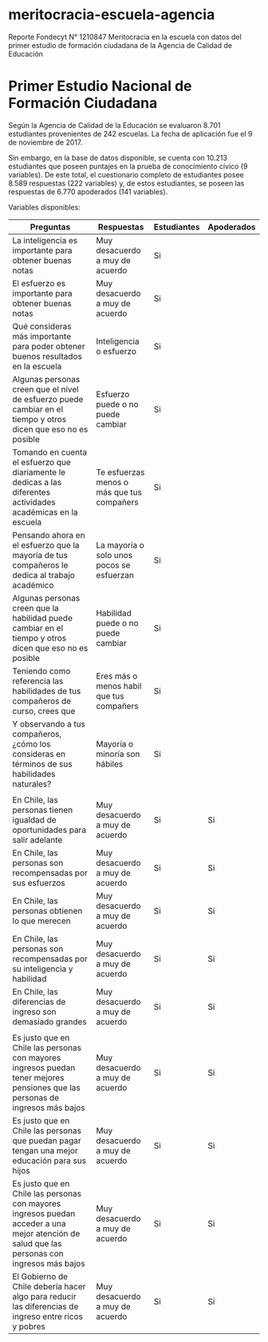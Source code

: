 # meritocracia-escuela-agencia
Reporte Fondecyt N° 1210847 Meritocracia en la escuela con datos del primer estudio de formación ciudadana de la Agencia de Calidad de Educación

# Primer Estudio Nacional de Formación Ciudadana

Según la Agencia de Calidad de la Educación se evaluaron 8.701 estudiantes provenientes de 242 escuelas. La fecha de aplicación fue el 9 de noviembre de 2017.

Sin embargo, en la base de datos disponible, se cuenta con 10.213 estudiantes que poseen puntajes en la prueba de conocimiento cívico (9 variables). De este total, el cuestionario completo de estudiantes posee 8.589 respuestas (222 variables) y, de estos estudiantes, se poseen las respuestas de 6.770 apoderados (141 variables).

Variables disponibles:

| Preguntas | Respuestas | Estudiantes | Apoderados |
|-|-|-|-|
| La inteligencia es importante para obtener buenas notas | Muy desacuerdo a muy de acuerdo | Si | |
| El esfuerzo es importante para obtener buenas notas| Muy desacuerdo a muy de acuerdo  | Si | |
| Qué consideras más importante para poder obtener buenos resultados en la escuela | Inteligencia o esfuerzo | Si | |
| Algunas personas creen que el nivel de esfuerzo puede cambiar en el tiempo y otros dicen que eso no es posible | Esfuerzo puede o no puede cambiar  | Si | |
| Tomando en cuenta el esfuerzo que diariamente le dedicas a las diferentes actividades académicas en la escuela | Te esfuerzas menos o más que tus compañers | Si | |
| Pensando ahora en el esfuerzo que la mayoría de tus compañeros le dedica al trabajo académico |  La mayoría o solo unos pocos se esfuerzan | Si | |
| Algunas personas creen que la habilidad puede cambiar en el tiempo y otros dicen que eso no es posible | Habilidad puede o no puede cambiar | Si | |
| Teniendo como referencia las habilidades de tus compañeros de curso, crees que | Eres más o menos habil que tus compañers | Si | |
| Y observando a tus compañeros, ¿cómo los consideras en términos de sus habilidades naturales? | Mayoría o minoría son hábiles | Si | |
| | | | |
| En Chile, las personas tienen igualdad de oportunidades para salir adelante | Muy desacuerdo a muy de acuerdo | Si | Si |
| En Chile, las personas son recompensadas por sus esfuerzos | Muy desacuerdo a muy de acuerdo | Si | Si |
| En Chile, las personas obtienen lo que merecen | Muy desacuerdo a muy de acuerdo | Si | Si |
| En Chile, las personas son recompensadas por su inteligencia y habilidad | Muy desacuerdo a muy de acuerdo | Si | Si |
| En Chile, las diferencias de ingreso son demasiado grandes | Muy desacuerdo a muy de acuerdo | Si | Si |
| | | | |
| Es justo que en Chile las personas con mayores ingresos puedan tener mejores pensiones que las personas de ingresos más bajos | Muy desacuerdo a muy de acuerdo | Si | Si |
| Es justo que en Chile las personas que puedan pagar tengan una mejor educación para sus hijos | Muy desacuerdo a muy de acuerdo | Si | Si |
| Es justo que en Chile las personas con mayores ingresos puedan acceder a una mejor atención de salud que las personas con ingresos más bajos | Muy desacuerdo a muy de acuerdo | Si | Si |
| El Gobierno de Chile debería hacer algo para reducir las diferencias de ingreso entre ricos y pobres | Muy desacuerdo a muy de acuerdo | Si | Si |


